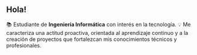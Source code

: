 ## Hola!

<!--
**albacostas/albacostas** is a ✨ _special_ ✨ repository because its `README.md` (this file) appears on your GitHub profile.

Here are some ideas to get you started:

- 🔭 I’m currently working on ...
- 🌱 I’m currently learning ...
- 👯 I’m looking to collaborate on ...
- 🤔 I’m looking for help with ...
- 💬 Ask me about ...
- 📫 How to reach me: ...
- 😄 Pronouns: ...
- ⚡ Fun fact: ...
-->
📚 Estudiante de **Ingeniería Informática** con interés en la tecnología.
💡 Me caracteriza una actitud proactiva, orientada al aprendizaje continuo y a la creación de proyectos que fortalezcan mis conocimientos técnicos y profesionales.
